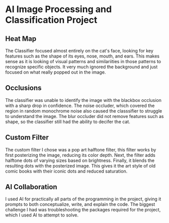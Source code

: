 # AI Image Processing and Classification Project

## Heat Map
The Classifier focused almost entirely on the cat's face, looking for key features such as the shape of its eyes, nose, mouth, and ears.
This makes sense as it is looking of visual patterns and similariities in those patterns to recognize specific objects.
It very much ignored the background and just focused on what really popped out in the image.

## Occlusions
The classifier was unable to identify the image with the blackbox occlusion with a sharp drop in confidence.
The noise occluder, which covered the region in random monochrome noise also caused the classsifier to struggle to understand the image.
The blur occluder did not remove features such as shape, so the classifier still had the ability to decifer the cat.

## Custom Filter
The custom filter I chose was a pop art halftone filter, this filter works by first posterizing the image, reducing its color depth.
Next, the filter adds halftone dots of varying sizes based on brightness.
Finally, it blends the resulting dots with the posterized image.
This gives it the art style of old comic books with their iconic dots and reduced saturation.

## AI Collaboration
I used AI for practically all parts of the programming in the project, giving it prompts to both conceptualize, write, and explain the code.
The biggest challenge I had was troubleshooting the packages required for the project, which I used AI to attempt to solve.
